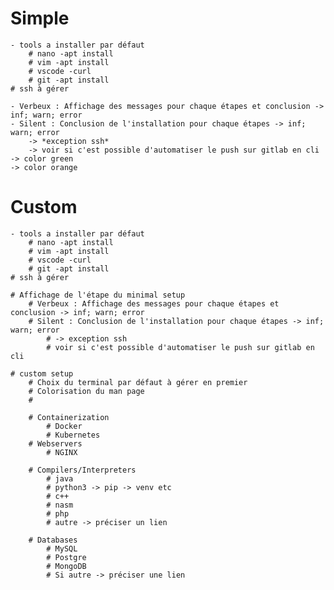 # Simple
    - tools a installer par défaut
        # nano -apt install
        # vim -apt install
        # vscode -curl
        # git -apt install
    # ssh à gérer

    - Verbeux : Affichage des messages pour chaque étapes et conclusion -> inf; warn; error
    - Silent : Conclusion de l'installation pour chaque étapes -> inf; warn; error
        -> *exception ssh*
        -> voir si c'est possible d'automatiser le push sur gitlab en cli
    -> color green
    -> color orange

# Custom
    - tools a installer par défaut
        # nano -apt install
        # vim -apt install
        # vscode -curl
        # git -apt install
    # ssh à gérer

    # Affichage de l'étape du minimal setup
        # Verbeux : Affichage des messages pour chaque étapes et conclusion -> inf; warn; error
        # Silent : Conclusion de l'installation pour chaque étapes -> inf; warn; error
            # -> exception ssh
            # voir si c'est possible d'automatiser le push sur gitlab en cli

    # custom setup
        # Choix du terminal par défaut à gérer en premier
        # Colorisation du man page
        # 

        # Containerization 
            # Docker
            # Kubernetes
        # Webservers
            # NGINX

        # Compilers/Interpreters
            # java
            # python3 -> pip -> venv etc
            # c++
            # nasm
            # php
            # autre -> préciser un lien

        # Databases
            # MySQL  
            # Postgre
            # MongoDB
            # Si autre -> préciser une lien